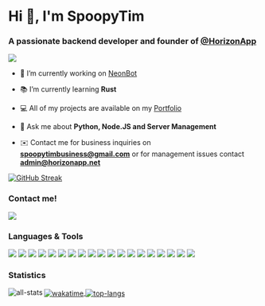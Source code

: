Hi 👋, I'm SpoopyTim
====================

### A passionate backend developer and founder of [@HorizonApp](https://github.com/HorizonApp-Development)

<img src="https://github-profile-trophy.vercel.app/?username=spoopytim&theme=nord&no-frame=true" />

- :rocket: I’m currently working on [NeonBot](https://neonbot.me)

- :books: I’m currently learning **Rust**

- :computer: All of my projects are available on my [Portfolio](https://spoopydev.com)

- :speech_balloon: Ask me about **Python, Node.JS and Server Management**

- :envelope: Contact me for business inquiries on **spoopytimbusiness@gmail.com** or for management issues contact **admin@horizonapp.net**

[![GitHub Streak](https://github-readme-streak-stats.herokuapp.com?user=spoopytim&hide_border=true&currStreakLabel=fff&background=313842&border=000000&stroke=DDDDDD1A&ring=6272A4&fire=8BE9FD&currStreakNum=50FA7B&sideNums=50FA7B&sideLabels=fff&dates=6272A4)](https://git.io/streak-stats)

### Contact me!

[<img src="https://img.shields.io/badge/discord-%237289DA.svg?&style=for-the-badge&logo=discord&label=SpoopyTim%237319&logoColor=7289DA&color=313842" />](https://spoopydev.com/discord)

### Languages & Tools

[<img src="https://img.shields.io/badge/html-%237289DA.svg?&style=for-the-badge&logo=html5&color=313842" />](https://www.w3.org/html) 
[<img src="https://img.shields.io/badge/javascript-%237289DA.svg?&style=for-the-badge&logo=javascript&color=313842" />](https://developer.mozilla.org/en-US/docs/Web/JavaScript) 
[<img src="https://img.shields.io/badge/nodejs-%237289DA.svg?&style=for-the-badge&logo=nodedotjs&color=313842" />](https://nodejs.org) 
[<img src="https://img.shields.io/badge/electronjs-%237289DA.svg?&style=for-the-badge&logo=electron&color=313842" />](https://www.electronjs.org) 
[<img src="https://img.shields.io/badge/express-%237289DA.svg?&style=for-the-badge&logo=express&color=313842" />](https://expressjs.com) 
[<img src="https://img.shields.io/badge/css-%237289DA.svg?&style=for-the-badge&logo=css&color=313842" />](https://www.w3schools.com/css) 
[<img src="https://img.shields.io/badge/bootstrap-%237289DA.svg?&style=for-the-badge&logo=bootstrap&color=313842" />](https://getbootstrap.com) 
[<img src="https://img.shields.io/badge/csharp-%237289DA.svg?&style=for-the-badge&logo=csharp&color=313842" />](https://www.w3schools.com/cs) 
[<img src="https://img.shields.io/badge/dotnet-%237289DA.svg?&style=for-the-badge&logo=arduino&color=313842" />](https://dotnet.microsoft.com) 
[<img src="https://img.shields.io/badge/flask-%237289DA.svg?&style=for-the-badge&logo=flask&color=313842" />](https://flask.palletsprojects.com) 
[<img src="https://img.shields.io/badge/git-%237289DA.svg?&style=for-the-badge&logo=git&color=313842" />](https://git-scm.com) 
[<img src="https://img.shields.io/badge/linux-%237289DA.svg?&style=for-the-badge&logo=linux&color=313842" />](https://www.linux.org) 
[<img src="https://img.shields.io/badge/mariadb-%237289DA.svg?&style=for-the-badge&logo=mariadb&color=313842" />](https://mariadb.org) 
[<img src="https://img.shields.io/badge/mongodb-%237289DA.svg?&style=for-the-badge&logo=mongodb&color=313842" />](https://www.mongodb.com) 
[<img src="https://img.shields.io/badge/mysql-%237289DA.svg?&style=for-the-badge&logo=mysql&color=313842" />](https://www.mysql.com) 
[<img src="https://img.shields.io/badge/sqlite-%237289DA.svg?&style=for-the-badge&logo=sqlite&color=313842" />](https://www.sqlite.org/) 
[<img src="https://img.shields.io/badge/php-%237289DA.svg?&style=for-the-badge&logo=php&color=313842" />](https://www.php.net) 
[<img src="https://img.shields.io/badge/postgresql-%237289DA.svg?&style=for-the-badge&logo=postgresql&color=313842" />](https://www.postgresql.org) 
[<img src="https://img.shields.io/badge/python-%237289DA.svg?&style=for-the-badge&logo=python&color=313842" />](https://www.python.org) 
 
### Statistics

<a href="#">
  <img align="center" alt="wakatime" src="https://github-readme-stats.vercel.app/api/wakatime?username=spoopytim&hide_border=true&show_icons=true&locale=en&bg_color=313842&text_color=fff&title_color=fff&border_color=000&icon_color=50fa7b&layout=compact&langs_count=10" />
</a>
<a href="#">
  <img align="center" alt="top-langs" src="https://github-readme-stats-ec95gdbim-spoopytim.vercel.app/api/top-langs?username=spoopytim&hide_border=true&show_icons=true&locale=en&bg_color=313842&text_color=fff&title_color=fff&border_color=000&icon_color=50fa7b&layout=compact" />
</a>
<a href="#">
  <img align="left" alt="all-stats" src="https://github-readme-stats-ec95gdbim-spoopytim.vercel.app/api?username=spoopytim&hide_border=true&show_icons=true&locale=en&count_private=true&bg_color=313842&text_color=fff&title_color=fff&border_color=000&icon_color=50fa7b" />
</a>
